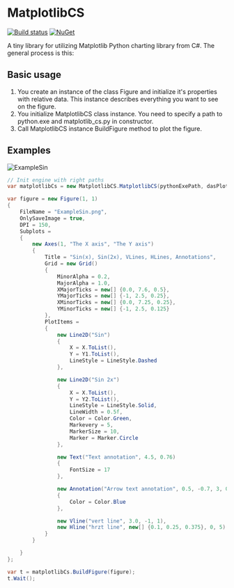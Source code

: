 # MatplotlibCS

[![Build status](https://ci.appveyor.com/api/projects/status/9kwdn26qx7oh6mho/branch/master?svg=true)](https://ci.appveyor.com/project/itgloballlc/matplotlibcs/branch/master)
[![NuGet](https://img.shields.io/nuget/v/MatplotlibCS.svg?maxAge=2592000)](https://www.nuget.org/packages/MatplotlibCS/)

A tiny library for utilizing Matplotlib Python charting library from C#. The general process is this:

## Basic usage

1. You create an instance of the class Figure and initialize it's properties with relative data. This instance describes everything you want to see on the figure.
2. You initialize MatplotlibCS class instance. You need to specify a path to python.exe and matplotlib_cs.py in constructor.
3. Call MatplotlibCS instance BuildFigure method to plot the figure.

## Examples
![ExampleSin](http://i.imgur.com/SXUEFCT.png)

```csharp
// Init engine with right paths
var matplotlibCs = new MatplotlibCS.MatplotlibCS(pythonExePath, dasPlotPyPath);

var figure = new Figure(1, 1)
{
    FileName = "ExampleSin.png",
    OnlySaveImage = true,
    DPI = 150,
    Subplots =
    {
        new Axes(1, "The X axis", "The Y axis")
        {
            Title = "Sin(x), Sin(2x), VLines, HLines, Annotations",
            Grid = new Grid()
            {
                MinorAlpha = 0.2,
                MajorAlpha = 1.0,
                XMajorTicks = new[] {0.0, 7.6, 0.5},
                YMajorTicks = new[] {-1, 2.5, 0.25},
                XMinorTicks = new[] {0.0, 7.25, 0.25},
                YMinorTicks = new[] {-1, 2.5, 0.125}
            },
            PlotItems =
            {
                new Line2D("Sin")
                {
                    X = X.ToList(),
                    Y = Y1.ToList(),
                    LineStyle = LineStyle.Dashed
                },

                new Line2D("Sin 2x")
                {
                    X = X.ToList(),
                    Y = Y2.ToList(),
                    LineStyle = LineStyle.Solid,
                    LineWidth = 0.5f,
                    Color = Color.Green,
                    Markevery = 5,
                    MarkerSize = 10,
                    Marker = Marker.Circle
                },

                new Text("Text annotation", 4.5, 0.76)
                {
                    FontSize = 17
                },

                new Annotation("Arrow text annotation", 0.5, -0.7, 3, 0)
                {
                    Color = Color.Blue
                },

                new Vline("vert line", 3.0, -1, 1),
                new Hline("hrzt line", new[] {0.1, 0.25, 0.375}, 0, 5) {LineStyle = LineStyle.Dashed, Color = Color.Magenta}
            }
        }

    }
};

var t = matplotlibCs.BuildFigure(figure);
t.Wait();
```